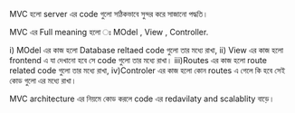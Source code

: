 
MVC হলো server এর code গুলো সঠিকভাবে সুন্দর করে সাজানো পদ্ধতি।

MVC এর Full meaning হলো ঃ MOdel , View , Controller.

i) MOdel এর কাজ হলো Database reltaed code গুলো তার মধ্যে রাখা,
ii) View এর কাজ হলো frontend এ যা দেখানো হবে সে code গুলো তার মধ্যে রাখা।
iii)Routes এর কাজ হলো route related code গুলো তার মধ্যে রাখা,
iv)Controler এর কাজ হলো  কোন routes এ গেলে কি হবে সেই কোড গুলো এর মধ্যে রাখা।

MVC architecture  এর নিয়মে কোড করলে code এর redavilaty and scalablity বাড়ে।

